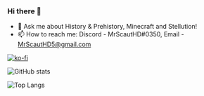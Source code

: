 ### Hi there 👋
- 💬 Ask me about History & Prehistory, Minecraft and Stellution!
- 📫 How to reach me: Discord - MrScautHD#0350, Email - MrScautHD5@gmail.com

[![ko-fi](https://ko-fi.com/img/githubbutton_sm.svg)](https://ko-fi.com/Q5Q6K0XC0)

![GitHub stats](https://github-readme-stats.vercel.app/api?username=MrScautHD&show_icons=true&theme=dark)

![Top Langs](https://github-readme-stats.vercel.app/api/top-langs/?username=MrScautHD&theme=dark&show_icons=true)
